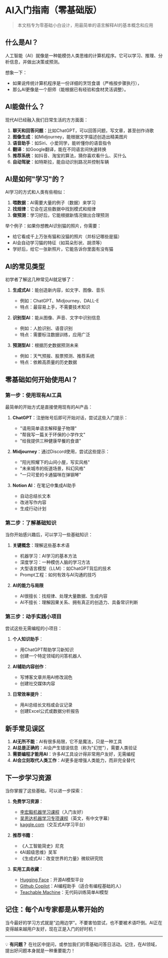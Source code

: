 # AI入门指南（零基础版）

> 本文档专为零基础小白设计，用最简单的语言解释AI的基本概念和应用

## 什么是AI？

人工智能（AI）就像是一种能模仿人类思维的计算机程序。它可以学习、推理、分析信息，并做出决策或预测。

想象一下：
- 如果说传统计算机程序是一份详细的烹饪食谱（严格按步骤执行），
- 那么AI更像是一个厨师（能根据已有经验和食材灵活调整）。

## AI能做什么？

现代AI已经融入我们日常生活的方方面面：

1. **聊天和回答问题**：比如ChatGPT，可以回答问题，写文章，甚至创作诗歌
2. **图像生成**：如Midjourney，能根据文字描述创造出精美图片
3. **语音助手**：如Siri、小爱同学，能听懂你的语音指令
4. **翻译**：如Google翻译，能在不同语言间快速转换
5. **推荐系统**：如抖音、淘宝的算法，猜你喜欢看什么、买什么
6. **自动驾驶**：如特斯拉，能自动识别路况并控制车辆

## AI是如何"学习"的？

AI学习的方式和人类有些相似：

1. **喂数据**：AI需要大量的例子（数据）来学习
2. **找规律**：它会在这些数据中找到模式和规律
3. **做预测**：学习好后，它能根据新情况做出合理预测

举个例子：如果你想教AI识别猫的照片，你需要：
- 给它看成千上万张有猫和没猫的照片（并标记哪些是猫）
- AI会自动学习猫的特征（如耳朵形状、胡须等）
- 学好后，给它一张新照片，它能告诉你里面有没有猫

## AI的常见类型

初学者了解这几种常见AI就足够了：

1. **生成式AI**：能创造新内容，如文字、图像、音乐
   - 例如：ChatGPT、Midjourney、DALL-E
   - 特点：最容易上手，不需要技术知识

2. **识别型AI**：能从图像、声音、文字中识别信息
   - 例如：人脸识别、语音识别
   - 特点：需要标注数据训练，应用广泛

3. **预测型AI**：根据历史数据预测未来
   - 例如：天气预报、股票预测、推荐系统
   - 特点：依赖高质量的历史数据

## 零基础如何开始使用AI？

### 第一步：使用现有AI工具

最简单的开始方式是直接使用现有的AI产品：

1. **ChatGPT**：注册账号后即可开始对话，尝试这些入门提示：
   - "请用简单语言解释量子物理"
   - "帮我写一篇关于环保的小学作文"
   - "给我提供三种健康早餐的食谱"

2. **Midjourney**：通过Discord使用，尝试这些提示：
   - "阳光照耀下的山间小屋，写实风格"
   - "未来城市的街道场景，科幻风格"
   - "一只可爱的卡通猫咪在弹钢琴"

3. **Notion AI**：在笔记中集成AI助手
   - 自动总结长文本
   - 改进写作内容
   - 生成行动计划

### 第二步：了解基础知识

当你开始感兴趣后，可以学习一些基础知识：

1. **关键概念**：理解这些基本术语
   - 机器学习：AI学习的基本方法
   - 深度学习：一种模仿人脑的学习方法
   - 大型语言模型（LLM）：如ChatGPT背后的技术
   - Prompt工程：如何有效与AI沟通的技巧

2. **AI的能力与局限**
   - AI很擅长：找规律、处理大量数据、生成内容
   - AI不擅长：理解因果关系、拥有真正的创造力、具备常识判断

### 第三步：动手实践小项目

尝试这些无需编程的小项目：

1. **个人知识助手**：
   - 用ChatGPT帮助学习新知识
   - 创建一个特定领域的问答机器人

2. **AI辅助内容创作**：
   - 写博客文章并用AI修改润色
   - 创建社交媒体内容

3. **日常效率提升**：
   - 用AI总结长文档或会议记录
   - 创建Excel公式或数据分析报告

## 新手常见误区

1. **AI无所不能**：AI有很多局限，它不是魔法，只是一种工具
2. **AI总是正确的**：AI会产生错误信息（称为"幻觉"），需要人类验证
3. **需要编程才能用AI**：许多AI工具设计得非常用户友好，无需编程
4. **AI会立刻取代人类工作**：AI更多是增强人类能力，而非完全替代

## 下一步学习资源

当你掌握了这些基础，可以进一步探索：

1. **免费学习资源**：
   - [李宏毅机器学习课程](https://speech.ee.ntu.edu.tw/~hylee/ml/2023-spring.php)（入门友好）
   - [吴恩达机器学习专项课程](https://www.coursera.org/specializations/machine-learning-introduction)（英文，有中文字幕）
   - [kaggle.com](https://www.kaggle.com/learn)（交互式AI学习平台）

2. **推荐书籍**：
   - 《人工智能简史》尼克
   - 《AI超级思维》吴军
   - 《生成式AI：改变世界的力量》微软研究院

3. **实用工具收藏**：
   - [Hugging Face](https://huggingface.co/)：开源AI模型平台
   - [Github Copilot](https://github.com/features/copilot)：AI编程助手（适合有编程基础的人）
   - [Teachable Machine](https://teachablemachine.withgoogle.com/)：无代码训练简单AI模型

## 记住：每个AI专家都是从零开始的

当今最好的学习方式就是"边用边学"。不要害怕尝试，也不要被术语吓倒。AI正在变得越来越用户友好，现在正是入门的好时机！

---

💡 **有问题？** 在社区中提问，或参加我们的零基础问答日活动。记住，在AI领域，提出好问题本身就是一种重要能力！ 